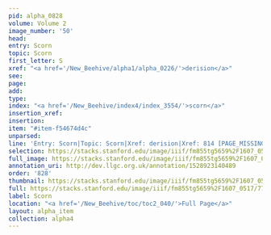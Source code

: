 ```yaml
---
pid: alpha_0828
volume: Volume 2
image_number: '50'
head: 
entry: Scorn
topic: Scorn
first_letter: S
xref: "<a href='/New_Beehive/alpha1/alpha_0226/'>derision</a>"
see: 
page: 
add: 
type: 
index: "<a href='/New_Beehive/index4/index_3554/'>scorn</a>"
insertion_xref: 
insertion: 
item: "#item-f54674d4c"
unparsed: 
line: 'Entry: Scorn|Topic: Scorn|Xref: derision|Xref: 814 [PAGE_MISSING]|Index: Scorn|#item-f54674d4c'
selection: https://stacks.stanford.edu/image/iiif/fm855tg5659%2F1607_0517/772,2683,2929,496/full/0/default.jpg
full_image: https://stacks.stanford.edu/image/iiif/fm855tg5659%2F1607_0517/full/full/0/default.jpg
annotation_uri: http://dev.llgc.org.uk/annotation/1528923140489
order: '828'
thumbnail: https://stacks.stanford.edu/image/iiif/fm855tg5659%2F1607_0517/772,2683,600,180/250,/0/default.jpg
full: https://stacks.stanford.edu/image/iiif/fm855tg5659%2F1607_0517/772,2683,2929,496/full/0/default.jpg
label: Scorn
location: "<a href='/New_Beehive/toc/toc2_040/'>Full Page</a>"
layout: alpha_item
collection: alpha4
---
```

